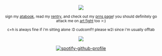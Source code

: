 <div align="center">
  
![](https://komarev.com/ghpvc/?username=astrobarrage&color=dcad48&label=☀︎)           

<div align="center">

<sub> sign my [atabook](https://astrobarrage.atabook.org/), read my [rentry](https://rentry.co/firecrackerz), and check out my [prns page](https://pronouns.cc/@astrobarrage)! you should definitely go attack me on [art fight](https://artfight.net/~astrobarrage) too >:)

<sub> c+h is always fine if i'm sitting alone :D cudcomf!! please w2i since i'm usually offtab 

<div align="center">

![](https://i.postimg.cc/sgBvxXjp/pizzaburger-again.png)

<div align="center">
  
[![spotify-github-profile](https://spotify-github-profile.kittinanx.com/api/view?uid=31opbigsvunesjz4xby6hfaiowlm&cover_image=true&theme=natemoo-re&show_offline=false&background_color=121212&interchange=false&bar_color=53b14f&bar_color_cover=true)](https://spotify-github-profile.kittinanx.com/api/view?uid=31opbigsvunesjz4xby6hfaiowlm&redirect=true)

